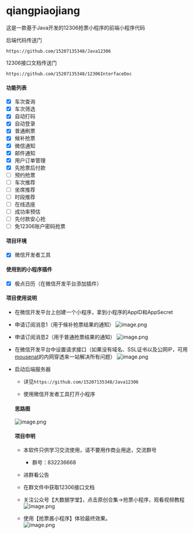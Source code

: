 # qiangpiaojiang

这是一款基于Java开发的12306抢票小程序的前端小程序代码

后端代码传送门

`https://github.com/15207135348/Java12306`

12306接口文档传送门

`https://github.com/15207135348/12306InterfaceDoc`

#### 功能列表

*   [x]  车次查询
*   [x]  车次筛选
*   [x]  自动打码
*   [x]  自动登录
*   [x]  普通刷票
*   [x]  候补抢票
*   [x]  微信通知
*   [x]  邮件通知
*   [x]  用户订单管理
*   [x]  先抢票后付款
*   [ ]  预约抢票
*   [ ]  车次推荐
*   [ ]  坐席推荐
*   [ ]  时段推荐
*   [ ]  在线选座
*   [ ]  成功率预估
*   [ ]  先付款安心抢
*   [ ]  免12306账户密码抢票

#### 项目环境

*   [x]  微信开发者工具

#### 使用到的小程序插件

*   [x]  极点日历（在微信开发平台添加插件）

#### 项目使用说明

*   在微信开发平台上创建一个小程序，拿到小程序的AppID和AppSecret

*   申请订阅消息1（用于候补抢票结果的通知）
![image.png](https://upload-images.jianshu.io/upload_images/12652505-264590224120ec36.png?imageMogr2/auto-orient/strip%7CimageView2/2/w/1240)


*   申请订阅消息2（用于普通抢票结果的通知）
![image.png](https://upload-images.jianshu.io/upload_images/12652505-1440b8b7506e2ee6.png?imageMogr2/auto-orient/strip%7CimageView2/2/w/1240)


*   在微信开发平台中设置请求接口（如果没有域名、SSL证书以及公网IP，可用[mousenat](https://www.mousenat.cn/index.html)的内网穿透来一站解决所有问题）
![image.png](https://upload-images.jianshu.io/upload_images/12652505-f58acc23524c2cda.png?imageMogr2/auto-orient/strip%7CimageView2/2/w/1240)


*   启动后端服务器

    *   详见`https://github.com/15207135348/Java12306`

    *   使用微信开发者工具打开小程序

    #### 思路图

    ![image.png](https://upload-images.jianshu.io/upload_images/12652505-470cc9aa3711b785.png?imageMogr2/auto-orient/strip%7CimageView2/2/w/1240)

    #### 项目申明

    *   本软件只供学习交流使用，请不要用作商业用途，交流群号

        *   群号：832236668

    *   进群看公告

    *   在群文件中获取12306接口文档

    *   关注公众号【大数据学堂】，点击原创合集->抢票小程序，观看视频教程   
    ![image.png](https://upload-images.jianshu.io/upload_images/12652505-bd565cd6ec07bec5.png?imageMogr2/auto-orient/strip%7CimageView2/2/w/1240)

    *   使用【抢票酱小程序】体验最终效果。   
    ![image.png](https://upload-images.jianshu.io/upload_images/12652505-eb8d716baf47005f.png?imageMogr2/auto-orient/strip%7CimageView2/2/w/1240)
    
